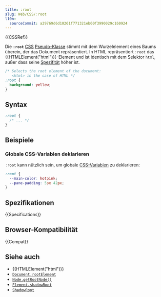 ```yaml
---
title: :root
slug: Web/CSS/:root
l10n:
  sourceCommit: a29769d6d10261f771321eb60f3990029c160924
---
```


{{CSSRef}}

Die **`:root`** [CSS](/de/docs/Web/CSS) [Pseudo-Klasse](/de/docs/Web/CSS/Pseudo-classes) stimmt mit dem Wurzelelement eines Baums überein, der das Dokument repräsentiert. In HTML repräsentiert `:root` das {{HTMLElement("html")}}-Element und ist identisch mit dem Selektor `html`, außer dass seine [Spezifität](/de/docs/Web/CSS/CSS_cascade/Specificity) höher ist.

```css
/* Selects the root element of the document:
   <html> in the case of HTML */
:root {
  background: yellow;
}
```

## Syntax

```css
:root {
  /* ... */
}
```

## Beispiele

### Globale CSS-Variablen deklarieren

`:root` kann nützlich sein, um globale [CSS-Variablen](/de/docs/Web/CSS/CSS_cascading_variables/Using_CSS_custom_properties) zu deklarieren:

```css
:root {
  --main-color: hotpink;
  --pane-padding: 5px 42px;
}
```

## Spezifikationen

{{Specifications}}

## Browser-Kompatibilität

{{Compat}}

## Siehe auch

- {{HTMLElement("html")}}
- [`Document.rootElement`](/de/docs/Web/API/Document/rootElement)
- [`Node.getRootNode()`](/de/docs/Web/API/Node/getRootNode)
- [`Element.shadowRoot`](/de/docs/Web/API/Element/shadowRoot)
- [`ShadowRoot`](/de/docs/Web/API/ShadowRoot)
